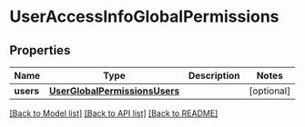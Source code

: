 # UserAccessInfoGlobalPermissions

## Properties
Name | Type | Description | Notes
------------ | ------------- | ------------- | -------------
**users** | [**UserGlobalPermissionsUsers**](UserGlobalPermissionsUsers.md) |  | [optional] 

[[Back to Model list]](../README.md#documentation-for-models) [[Back to API list]](../README.md#documentation-for-api-endpoints) [[Back to README]](../README.md)


